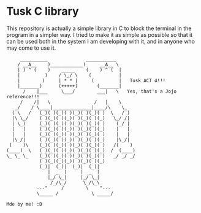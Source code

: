 # Tusk C library

This repository is actually a simple library in C to block the terminal in the program in a simpler way. I tried to make it as simple as possible so that it can be used both in the system I am developing with it, and in anyone who may come to use it.

```
     __________              ___________
    / __A__    )____________(     __A__ \
    | ) ^ (    )    _____    (    ) ^ (  |
    |         )    / \_/ \    (          |
    |        )     | * * |     (         |   Tusk ACT 4!!!
    |_______)      (+++++)       (_______|
      /    |___     \___/        ___|   \   Yes, that's a Jojo reference!!!
     /    /|   \                /   |    \ 
   _/    / \____|______________|____/\    \_
  ( \   /   (_)( )(_)( )(_)( )(_)( )  \   / )
  |\ \_/    ( )(_)( )(_)( )(_)( )(_)   \_/ /|
  | \_)     (_)( )(_)( )(_)( )(_)( )    (_/ |
  |   |     ( )(_)( )(_)( )(_)( )(_)    |   |
  |   |     (_)( )(_)( )(_)( )(_)( )    |   |
  |\_/|     ( )(_)( )(_)( )(_)( )(_)    |\_/|
 (    )\    (_)( )(_)( )(_)( )(_)( )   /(    )
(____)  \   ( )(_)( )(_)( )(_)( )(_)  /  (____)
\_ \_ \_    (_)( )(_)( )(_)( )(_)( )   _/ _/ _/ 
            ( )(_)(_)(_)( )(_)( )(_)
            (_)|  (_)|  (_)|  (_)|  
               |  _  |     |  _  | 
               |_/ \_|     |_/ \_|
                /_/\_/      \_/\_\
           ---"     /        \    "---
           \_____ /            \ _____/

Mde by me! :D
```
